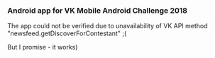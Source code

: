### Android app for VK Mobile Android Challenge 2018

The app could not be verified due to unavailability of VK API method "newsfeed.getDiscoverForContestant" ;(

But I promise - it works)
